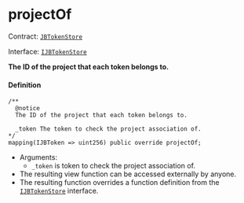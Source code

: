 # projectOf

Contract: [`JBTokenStore`](/protocol/api/contracts/jbtokenstore/README.md)​‌

Interface: [`IJBTokenStore`](/protocol/api/interfaces/ijbtokenstore.md)

**The ID of the project that each token belongs to.**

#### Definition

```
/**
  @notice
  The ID of the project that each token belongs to.

  _token The token to check the project association of.
*/
mapping(IJBToken => uint256) public override projectOf;
```

* Arguments:
  * `_token` is token to check the project association of.
* The resulting view function can be accessed externally by anyone.
* The resulting function overrides a function definition from the [`IJBTokenStore`](/protocol/api/interfaces/ijbtokenstore.md) interface.
